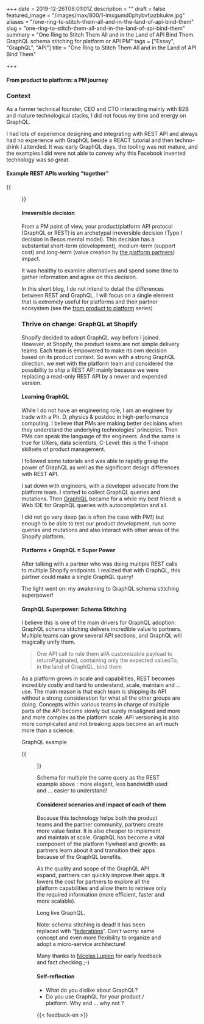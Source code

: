 +++
date = 2019-12-26T06:01:01Z
description = ""
draft = false
featured_image = "/images/max/800/1-lmxgumd0phybvfjazbkukw.jpg"
aliases = "/one-ring-to-stitch-them-all-and-in-the-land-of-api-bind-them"
slug = "one-ring-to-stitch-them-all-and-in-the-land-of-api-bind-them"
summary = "One Ring to Stitch Them All and in the Land of API Bind Them. GraphQL schema stitching for platform or API PM"
tags = ["Essay", "GraphQL", "API"]
title = "One Ring to Stitch Them All and in the Land of API Bind Them"

+++


#### From product to platform: a PM journey

### Context

As a former technical founder, CEO and CTO interacting mainly with B2B and mature technological stacks, I did not focus my time and energy on GraphQL.

I had lots of experience designing and integrating with REST API and always had no experience with GraphQL beside a REACT tutorial and then techno-drink I attended. It was early GraphQL days, the tooling was not mature, and the examples I did were not able to convey why this Facebook invented technology was so great.

#### Example REST APIs working “together”

{{<figure src="/images/max/800/1-iifnkw3i1ayvivqzmp-lfg-2x.jpg" caption="Example in REST: multiple queries to get a simple&nbsp;answer" >}}

#### Irreversible decision

From a PM point of view, your product/platform API protocol (GraphQL or REST) is an archetypal irreversible decision (Type I decision in Besos mental model). This decision has a substantial short-term (development), medium-term (support cost) and long-term (value creation by [the platform partners](from-product-manager-to-platform-manager-the-partners-impact-1-5.md)) impact.

It was healthy to examine alternatives and spend some time to gather information and agree on this decision.

In this short blog, I do not intend to detail the differences between REST and GraphQL. I will focus on a single element that is extremely useful for platforms and their partner ecosystem (see the [from product to platform](from-product-manager-to-platform-manager-the-partners-impact.md) series)

### Thrive on change: GraphQL at Shopify

Shopify decided to adopt GraphQL way before I joined. However, at Shopify, the product teams are not simple delivery teams. Each team is empowered to make its own decision based on its product context. So even with a strong GraphQL direction, we met with the platform team and considered the possibility to ship a REST API mainly because we were replacing a read-only REST API by a newer and expended version.

#### Learning GraphQL

While I do not have an engineering role, I am an engineer by trade with a Ph. D. physics & postdoc in high-performance computing. I believe that PMs are making better decisions when they understand the underlying technologies’ principles. Then PMs can speak the language of the engineers. And the same is true for UXers, data scientists, C-Level: this is the T-shape skillsets of product management.

I followed some tutorials and was able to rapidly grasp the power of GraphQL as well as the significant design differences with REST API.

I sat down with engineers, with a developer advocate from the platform team. I started to collect GraphQL queries and mutations. Then [GraphiQL](https://github.com/graphql/graphiql) became for a while my best friend: a Web IDE for GraphQL queries with autocompletion and all.

I did not go very deep (as is often the case with PM!) but enough to be able to test our product development, run some queries and mutations and also interact with other areas of the Shopify platform.

#### Platforms + GraphQL = Super Power

After talking with a partner who was doing multiple REST calls to multiple Shopify endpoints. I realized that with GraphQL, this partner could make a single GraphQL query!

The light went on: my awakening to GraphQL schema stitching superpower!

#### GraphQL Superpower: Schema Stitching

I believe this is one of the main drivers for GraphQL adoption: GraphQL schema stitching delivers incredible value to partners. Multiple teams can grow several API sections, and GraphQL will magically unify them.

> One API call to rule them allA customizable payload to returnPaginated, containing only the expected valuesTo, in the land of GraphQL, bind them

As a platform grows in scale and capabilities, REST becomes incredibly costly and hard to understand, scale, maintain and … use. The main reason is that each team is shipping its API without a strong consideration for what all the other groups are doing. Concepts within various teams in charge of multiple parts of the API become slowly but surely misaligned and more and more complex as the platform scale. API versioning is also more complicated and not breaking apps become an art much more than a science.

GraphQL example

{{<figure src="/images/max/800/1-umgp3teudc8gage7ki2arg-2x.jpg" >}}

Schema for multiple the same query as the REST example above : more elegant, less bandwidth used and … easier to understand!

#### Considered scenarios and impact of each of them

Because this technology helps both the product teams and the partner community, partners create more value faster. It is also cheaper to implement and maintain at scale. GraphQL has become a vital component of the platform flywheel and growth: as partners learn about it and transition their apps because of the GraphQL benefits.

As the quality and scope of the GraphQL API expand, partners can quickly improve their apps. It lowers the cost for partners to explore all the platform capabilities and allow them to retrieve only the required information (more efficient, faster and more scalable).

Long live GraphQL.

Note: schema stitching is dead! it has been replaced with “[federations](https://blog.apollographql.com/apollo-federation-f260cf525d21)”. Don't worry: same concept and even more flexibility to organize and adopt a micro-service architecture!

Many thanks to [Nicolas Lupien](https://medium.com/u/ca4d76503477) for early feedback and fact checking ;-)

#### Self-reflection

* What do you dislike about GraphQL?
* Do you use GraphQL for your product / platform. Why and … why not ?

{{< feedback-en >}}

